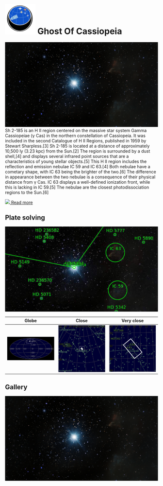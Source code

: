# ![](../Imaging//Common/pyl-tiny.png) Ghost Of Cassiopeia
![IMG](../Imaging//HD/Ghost_Of_Cassiopeia+01+co.jpg)
Sh 2-185 is an H II region centered on the massive star system Gamma Cassiopeiae (γ Cas) in the northern constellation of Cassiopeia. It was included in the second Catalogue of H II Regions, published in 1959 by Stewart Sharpless.[3] Sh 2-185 is located at a distance of approximately 10,500 ly (3.23 kpc) from the Sun.[2] The region is surrounded by a dust shell,[4] and displays several infrared point sources that are a characteristics of young stellar objects.[5] This H II region includes the reflection and emission nebulae IC 59 and IC 63.[4] Both nebulae have a cometary shape, with IC 63 being the brighter of the two.[6] The difference in appearance between the two nebulae is a consequence of their physical distance from γ Cas. IC 63 displays a well-defined ionization front, while this is lacking in IC 59.[5] The nebulae are the closest photodissociation regions to the Sun.[6]

[![](/home/lcv/Dropbox/AstroPhotography//Imaging//Common/Wikipedia.png) Read more](https://en.wikipedia.org/wiki/Sh_2-185)
## Plate solving 


![IMG](../Imaging//HD/Ghost_Of_Cassiopeia_Annotated.jpg)


| Globe | Close | Very close |
| ----- | ----- | ----- |
|![IMG](../Imaging//HD/Ghost_Of_Cassiopeia_Globe.jpg) |![IMG](../Imaging//HD/Ghost_Of_Cassiopeia_Close.jpg) |![IMG](../Imaging//HD/Ghost_Of_Cassiopeia_Closer.jpg) |

## Gallery
![IMG](../Imaging//HD/Ghost_Of_Cassiopeia+01+co.jpg) 

